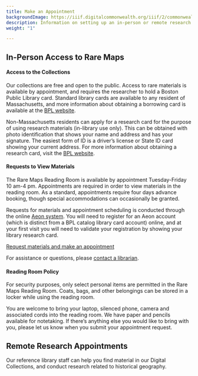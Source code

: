 ```yaml
---
title: Make an Appointment
backgroundImage: https://iiif.digitalcommonwealth.org/iiif/2/commonwealth:3f463366g/1292,3248,8404,3417/1200,/0/default.jpg
description: Information on setting up an in-person or remote research appointment
weight: "1"

---
```

## In-Person Access to Rare Maps

#### Access to the Collections

Our collections are free and open to the public. Access to rare materials is available by appointment, and requires the researcher to hold a Boston Public Library card. Standard library cards are available to any resident of Massachusetts, and more information about obtaining a borrowing card is available at the [BPL website](https://www.bpl.org/ecard/).

Non-Massachusetts residents can apply for a research card for the purpose of using research materials (in-library use only). This can be obtained with photo identification that shows your name and address and has your signature. The easiest form of ID is a driver’s license or State ID card showing your current address. For more information about obtaining a research card, visit the [BPL website](https://www.bpl.org/faq/getting-a-library-card/#faq_167906).

#### Requests to View Materials

The Rare Maps Reading Room is available by appointment Tuesday-Friday 10 am-4 pm. Appointments are required in order to view materials in the reading room. As a standard, appointments require four days advance booking, though special accommodations can occasionally be granted.

Requests for materials and appointment scheduling is conducted through the online [Aeon system](https://readingroom.bpl.org/). You will need to register for an Aeon account (which is distinct from a BPL catalog library card account) online, and at your first visit you will need to validate your registration by showing your library research card.

<a href="https://readingroom.bpl.org" class="btn btn-primary-outline btn-md"><i class="fas fa-calendar-week me-2"></i> Request materials and make an appointment</a>

For assistance or questions, please [contact a librarian](/research/#ask-librarian).

#### Reading Room Policy

For security purposes, only select personal items are permitted in the Rare Maps Reading Room. Coats, bags, and other belongings can be stored in a locker while using the reading room.

You are welcome to bring your laptop, silenced phone, camera and associated cords into the reading room. We have paper and pencils available for notetaking. If there’s anything else you would like to bring with you, please let us know when you submit your appointment request.

## Remote Research Appointments

Our reference library staff can help you find material in our Digital Collections, and conduct research related to historical geography.

<script src="https://ask.bpl.org/1.0/widgets/17813"></script>

<div id="s-la-widget-17813"></div>